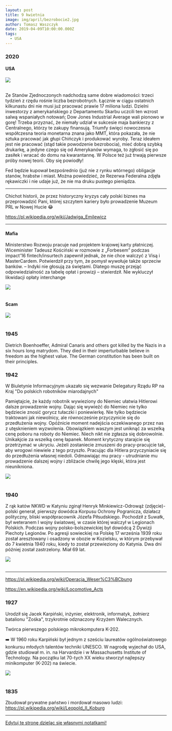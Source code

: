 ```yaml
---
layout: post
title: 9 kwietnia
image: img/april/bezrobocie2.jpg
author: Tomasz Waszczyk
date: 2019-04-09T10:00:00.000Z
tags:
  - USA
---
```


### 2020

#### USA

<img src="./img/april/bezrobocie2.jpg"/><br><br>

Ze Stanów Zjednoczonych nadchodzą same dobre wiadomości: trzeci tydzień z rzędu rośnie liczba bezrobotnych. Łącznie w ciągu ostatnich kilkunastu dni nie musi już pracować prawie 17 miliona ludzi. Dzielni inwestorzy z amerykańskiego z Departamentu Skarbu uczcili ten wzrost salwą wspaniałych notowań; Dow Jones Industrial Average wali pionowo w gorę! Trzeba przyznać, że niemały udział w sukcesie maja bankierzy z Centralnego, którzy te zakupy finansują. Triumfy święci nowoczesna współczesna teoria monetarna znana jako MMT, która pokazała, że nie sztuka pracować jak głupi Chińczyk i produkować wyroby. Teraz ideałem jest nie pracować (stąd takie powodzenie bezrobocia), mieć dobrą szybką drukarkę, a jedyne czego się od Amerykanów wymaga, to zgłosić się po zasiłek i wracać do domu na kwarantannę. W Polsce też już trwają pierwsze próby nowej teorii. Oby się powiodły!

Fed będzie kupował bezpośrednio (już nie z rynku wtórnego) obligacje stanów, hrabstw i miast. Można powiedzieć, że Rezerwa Federalna zdjęła rękawiczki i nie udaje już, że nie ma druku pustego pieniądza.

---

Chichot historii, że przez historyczny kryzys cały polski biznes ma przeprowadzić Pani, której szczytem kariery było prowadzenie Muzeum PRL w Nowej Hucie 😂

https://pl.wikipedia.org/wiki/Jadwiga_Emilewicz

---

#### Mafia

Ministerstwo Rozwoju pracuje nad projektem krajowej karty płatniczej. Wiceminister Tadeusz Kościński w rozmowie z „Forbesem” podczas impact'16 fintech/insurtech zapewnił jednak, że nie chce walczyć z Visą i MasterCardem. Potwierdził przy tym, że pomysł wywołuje także sprzeciw banków. – Indyki nie głosują za świętami. Dlatego muszę przejąć odpowiedzialność za tabelę opłat i prowizji – stwierdził. Nie wykluczył likwidacji opłaty interchange

<img src="./img/april/koscinski.png"/><br><br>

#### Scam

<img src="./img/april/scam.png"/><br><br>

### 1945

Dietrich Boenhoeffer, Admiral Canaris and others got killed by the Nazis in a six hours long matrydom. They died in their imperturbable believe in freedom as the highest value. The German constitution has been built on their principles.

### 1942

W Biuletynie Informacyjnym ukazało się wezwanie Delegatury Rządu RP na Kraj "Do polskich robotników miarodajnych"

Pamiętajcie, że każdy robotnik wywieziony do Niemiec ułatwia Hitlerowi dalsze prowadzenie wojny. Dając się wywieźć do Niemiec nie tylko będziecie znosić gorycz tułaczki i poniewierkę. Nie tylko będziecie traktowani jak niewolnicy, ale równocześnie przyczynicie się do przedłużenia wojny. Opóźnicie moment nadejścia oczekiwanego przez nas z utęsknieniem wyzwolenia. Obowiązkiem waszym jest uniknąć za wszelką cenę poboru na roboty do Niemiec. Niech nikt nie zgłasza się dobrowolnie. Unikakjcie za wszelką cenę łapanek. Moment krytyczny starajcie się przetrzymać w ukryciu. Jeżeli zostaniecie zmuszeni do pracy-pracujcie tak, aby wrogowi niewiele z tego przyszło. Pracując dla Hitlera przyczyniacie się do przedłużenia własnej niedoli. Odmawiając mu pracy - utrudnianie mu prowadzenie dalszej wojny i zbliżacie chwilę jego klęski, która jest nieunikniona.

<img src="./img/april/robotnicy.jpg"/><br><br>

### 1940

Z rąk katów NKWD w Katyniu zginął Henryk Minkiewicz-Odrowąż (zdjęcie)- polski generał, pierwszy dowódca Korpusu Ochrony Pogranicza, działacz polityczny, bliski współpracownik Józefa Piłsudskiego.
Pochodził z Suwałk, był weteranem I wojny światowej, w czasie której walczył w Legionach Polskich. Podczas wojny polsko-bolszewickiej był dowódcą 2 Dywizji Piechoty Legionów.
Po agresji sowieckiej na Polskę 17 września 1939 roku został aresztowany i osadzony w obozie w Kozielsku, w którym przebywał do 7 kwietnia 1940 roku, kiedy to został przewieziony do Katynia. Dwa dni później został zastrzelony.
Miał 69 lat.

<img src="./img/april/odrowaz.jpg"/><br><br>

---

<https://pl.wikipedia.org/wiki/Operacja_Weser%C3%BCbung>

<https://en.wikipedia.org/wiki/Locomotive_Acts>

### 1927

Urodził się Jacek Karpiński, inżynier, elektronik, informatyk, żołnierz batalionu "Zośka", trzykrotnie odznaczony Krzyżem Walecznych.

Twórca pierwszego polskiego mikrokomputera K-202.

➡️ W 1960 roku Karpiński był jednym z sześciu laureatów ogólnoświatowego konkursu młodych talentów techniki UNESCO.
W nagrodę wyjechał do USA, gdzie studiował m. in. na Harvardzie i w Massachusetts Institute of Technology.
Na początku lat 70-tych XX wieku stworzył najlepszy minikomputer (K-202) na świecie.

<img src="./img/april/karpinski.jpg"/><br><br>

### 1835

Zbudował prywatne państwo i mordował masowo ludzi: https://pl.wikipedia.org/wiki/Leopold_II_Koburg

---

<a href="https://github.com/TomaszWaszczyk/historia.waszczyk.com/edit/master/src/content/april-9.md" target="_blank">Edytuj tę stronę dzieląc się własnymi notatkami!</a>
